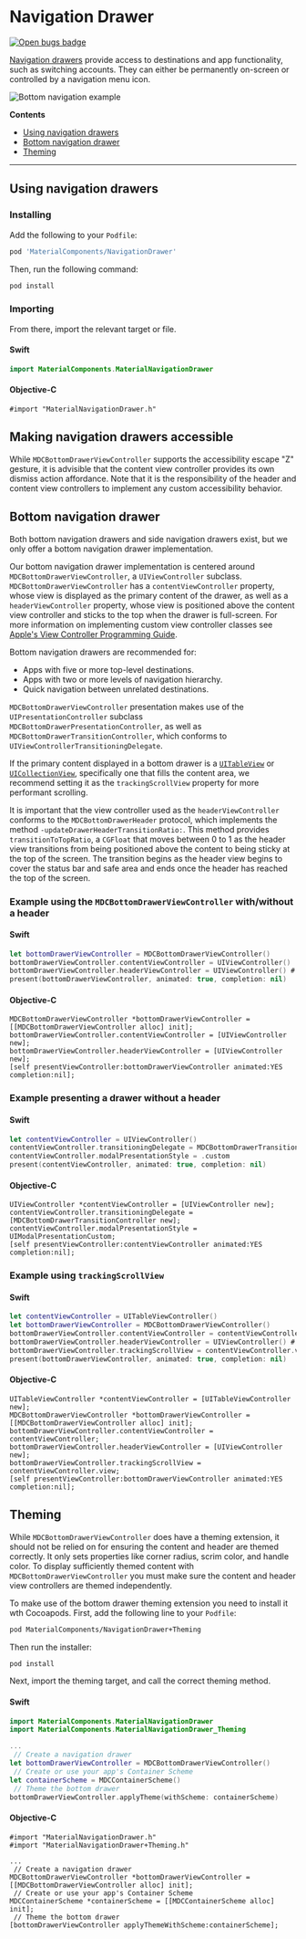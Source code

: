 <!--docs:
title: "NavigationDrawer"
layout: detail
section: components
excerpt: "Navigation drawers provide access to destinations and app functionality, such as switching accounts."
path: /catalog/navigation-drawer/
api_doc_root: true
-->

# Navigation Drawer

[![Open bugs badge](https://img.shields.io/badge/dynamic/json.svg?label=open%20bugs&url=https%3A%2F%2Fapi.github.com%2Fsearch%2Fissues%3Fq%3Dis%253Aopen%2Blabel%253Atype%253ABug%2Blabel%253A%255BNavigationDrawer%255D&query=%24.total_count)](https://github.com/material-components/material-components-ios/issues?q=is%3Aopen+is%3Aissue+label%3Atype%3ABug+label%3A%5BNavigationDrawer%5D)

[Navigation drawers](https://material.io/components/navigation-drawer) provide access to destinations and app functionality, such as switching accounts. They can either be permanently on-screen or controlled by a navigation menu icon.

![Bottom navigation example](docs/assets/bottom-drawer-hero.png)

**Contents**

* [Using navigation drawers](#using-navigation-drawers)
* [Bottom navigation drawer](#bottom-navigation-drawer)
* [Theming](#theming)

- - -

## Using navigation drawers

### Installing

Add the following to your `Podfile`:

```bash
pod 'MaterialComponents/NavigationDrawer'
```
<!--{: .code-renderer.code-renderer--install }-->

Then, run the following command:

```bash
pod install
```

### Importing

From there, import the relevant target or file.

<!--<div class="material-code-render" markdown="1">-->
#### Swift
```swift
import MaterialComponents.MaterialNavigationDrawer
```

#### Objective-C

```objc
#import "MaterialNavigationDrawer.h"
```
<!--</div>-->

## Making navigation drawers accessible

While `MDCBottomDrawerViewController` supports the accessibility escape "Z" gesture, it is advisible that the content view controller provides its own dismiss action affordance. Note that it is the responsibility of the header and content view controllers to implement any custom accessibility behavior.

## Bottom navigation drawer

Both bottom navigation drawers and side navigation drawers exist, but we only offer a bottom navigation drawer implementation.

Our bottom navigation drawer implementation is centered around `MDCBottomDrawerViewController`, a `UIViewController` subclass. `MDCBottomDrawerViewController` has a `contentViewController` property, whose view is displayed as the primary content of the drawer, as well as a `headerViewController` property, whose view is positioned above the content view controller and sticks to the top when the drawer is full-screen. For more information on implementing custom view controller classes see [Apple's View Controller Programming Guide](https://developer.apple.com/library/archive/featuredarticles/ViewControllerPGforiPhoneOS/DefiningYourSubclass.html#//apple_ref/doc/uid/TP40007457-CH7-SW1).

Bottom navigation drawers are recommended for:
* Apps with five or more top-level destinations.
* Apps with two or more levels of navigation hierarchy.
* Quick navigation between unrelated destinations.

`MDCBottomDrawerViewController` presentation makes use of the `UIPresentationController` subclass `MDCBottomDrawerPresentationController`, as well as `MDCBottomDrawerTransitionController`, which conforms to `UIViewControllerTransitioningDelegate`.

If the primary content displayed in a bottom drawer is a [`UITableView`](https://developer.apple.com/library/archive/documentation/UserExperience/Conceptual/TableView_iPhone/CreateConfigureTableView/CreateConfigureTableView.html) or [`UICollectionView`](https://developer.apple.com/library/archive/documentation/WindowsViews/Conceptual/CollectionViewPGforIOS/Introduction/Introduction.html), specifically one that fills the content area, we recommend setting it as the `trackingScrollView` property for more performant scrolling.

It is important that the view controller used as the `headerViewController` conforms to the `MDCBottomDrawerHeader` protocol, which implements the method `-updateDrawerHeaderTransitionRatio:`. This method provides `transitionToTopRatio`, a `CGFloat` that moves between 0 to 1 as the header view transitions from being positioned above the content to being sticky at the top of the screen. The transition begins as the header view begins to cover the status bar and safe area and ends once the header has reached the top of the screen.

### Example using the `MDCBottomDrawerViewController` with/without a header

<!--<div class="material-code-render" markdown="1">-->
#### Swift

```swift
let bottomDrawerViewController = MDCBottomDrawerViewController()
bottomDrawerViewController.contentViewController = UIViewController()
bottomDrawerViewController.headerViewController = UIViewController() # this is optional
present(bottomDrawerViewController, animated: true, completion: nil)
```

#### Objective-C

```objc
MDCBottomDrawerViewController *bottomDrawerViewController = [[MDCBottomDrawerViewController alloc] init];
bottomDrawerViewController.contentViewController = [UIViewController new];
bottomDrawerViewController.headerViewController = [UIViewController new];
[self presentViewController:bottomDrawerViewController animated:YES completion:nil];
```
<!--</div>-->

### Example presenting a drawer without a header

<!--<div class="material-code-render" markdown="1">-->
#### Swift

```swift
let contentViewController = UIViewController()
contentViewController.transitioningDelegate = MDCBottomDrawerTransitionController()
contentViewController.modalPresentationStyle = .custom
present(contentViewController, animated: true, completion: nil)
```

#### Objective-C

```objc
UIViewController *contentViewController = [UIViewController new];
contentViewController.transitioningDelegate = [MDCBottomDrawerTransitionController new];
contentViewController.modalPresentationStyle = UIModalPresentationCustom;
[self presentViewController:contentViewController animated:YES completion:nil];
```
<!--</div>-->

### Example using `trackingScrollView`

<!--<div class="material-code-render" markdown="1">-->
#### Swift

```swift
let contentViewController = UITableViewController()
let bottomDrawerViewController = MDCBottomDrawerViewController()
bottomDrawerViewController.contentViewController = contentViewController
bottomDrawerViewController.headerViewController = UIViewController() # this is optional
bottomDrawerViewController.trackingScrollView = contentViewController.view
present(bottomDrawerViewController, animated: true, completion: nil)
```

#### Objective-C

```objc
UITableViewController *contentViewController = [UITableViewController new];
MDCBottomDrawerViewController *bottomDrawerViewController = [[MDCBottomDrawerViewController alloc] init];
bottomDrawerViewController.contentViewController = contentViewController;
bottomDrawerViewController.headerViewController = [UIViewController new];
bottomDrawerViewController.trackingScrollView = contentViewController.view;
[self presentViewController:bottomDrawerViewController animated:YES completion:nil];
```
<!--</div>-->

## Theming

While `MDCBottomDrawerViewController` does have a theming extension, it should not be relied on for ensuring the content and header are themed correctly. It only sets properties like corner radius, scrim color, and handle color. To display sufficiently themed content with `MDCBottomDrawerViewController` you must make sure the content and header view controllers are themed independently.

To make use of the bottom drawer theming extension you need to install it wth Cocoapods. First, add the following line to your `Podfile`:

```bash
pod MaterialComponents/NavigationDrawer+Theming
```

<!--{: .code-renderer.code-renderer--install }-->

Then run the installer:

```bash
pod install
```

Next, import the theming target, and call the correct theming method.

<!--<div class="material-code-render" markdown="1">-->
#### Swift
```swift
import MaterialComponents.MaterialNavigationDrawer
import MaterialComponents.MaterialNavigationDrawer_Theming

...
 // Create a navigation drawer
let bottomDrawerViewController = MDCBottomDrawerViewController()
 // Create or use your app's Container Scheme
let containerScheme = MDCContainerScheme()
 // Theme the bottom drawer
bottomDrawerViewController.applyTheme(withScheme: containerScheme)
```

#### Objective-C
```objc
#import "MaterialNavigationDrawer.h"
#import "MaterialNavigationDrawer+Theming.h"

...
 // Create a navigation drawer
MDCBottomDrawerViewController *bottomDrawerViewController = [[MDCBottomDrawerViewController alloc] init];
 // Create or use your app's Container Scheme
MDCContainerScheme *containerScheme = [[MDCContainerScheme alloc] init];
 // Theme the bottom drawer
[bottomDrawerViewController applyThemeWithScheme:containerScheme];
```
<!--</div>-->
